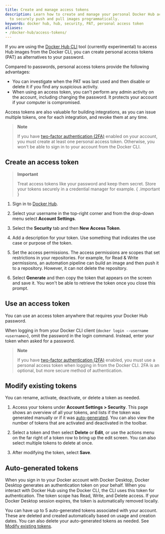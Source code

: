 ```yaml
---
title: Create and manage access tokens
description: Learn how to create and manage your personal Docker Hub access tokens
  to securely push and pull images programmatically.
keywords: docker hub, hub, security, PAT, personal access token
aliases: 
- /docker-hub/access-tokens/
---
```


If you are using the [Docker Hub CLI](https://github.com/docker/hub-tool#readme)
tool (currently experimental) to access Hub images from the Docker CLI, you can create personal access tokens (PAT) as alternatives to your password.

Compared to passwords, personal access tokens provide the following advantages:

- You can investigate when the PAT was last used and then disable or delete it if you find any suspicious activity.
- When using an access token, you can't perform any admin activity on the account, including changing the password. It protects your account if your computer is compromised.
  
Access tokens are also valuable for building integrations, as you can issue multiple tokens, one for each integration, and revoke them at
any time.
   > **Note**
   >
   > If you have [two-factor authentication (2FA)](2fa/index.md) enabled on
   > your account, you must create at least one personal access token. Otherwise,
   > you won't be able to sign in to your account from the Docker CLI.

## Create an access token

> **Important**
>
> Treat access tokens like your password and keep them secret. Store your tokens securely in a credential manager for example.
{ .important }

1. Sign in to [Docker Hub](https://hub.docker.com).

2. Select your username in the top-right corner and from the drop-down menu select **Account Settings**.

3. Select the **Security** tab and then **New Access Token**.

4. Add a description for your token. Use something that indicates the use case or purpose of the token.
   
5. Set the access permissions.
   The access permissions are scopes that set restrictions in your
   repositories. For example, for Read & Write permissions, an automation
   pipeline can build an image and then push it to a repository. However, it
   can not delete the repository.

6. Select **Generate** and then copy the token that appears on the screen and save it. You won't be able
   to retrieve the token once you close this prompt.

## Use an access token

You can use an access token anywhere that requires your Docker Hub
password.

When logging in from your Docker CLI client (`docker login --username <username>`),
omit the password in the login command. Instead, enter your token when asked for
a password.

> **Note**
>
> If you have [two-factor authentication (2FA)](2fa/index.md) enabled, you must
> use a personal access token when logging in from the Docker CLI. 2FA is an
> optional, but more secure method of authentication.

## Modify existing tokens

You can rename, activate, deactivate, or delete a token as needed.

1. Access your tokens under **Account Settings > Security**.
   This page shows an overview of all your tokens, and lists if the token was generated manually or if it was [auto-generated](#auto-generated-tokens). You can also view the number
   of tokens that are activated and deactivated in the toolbar.

2. Select a token and then select **Delete** or **Edit**, or use the actions menu on the far right of a token row to bring up the edit screen.
   You can also select multiple tokens to delete at once.

3. After modifying the token, select **Save**.

## Auto-generated tokens

When you sign in to your Docker account with Docker Desktop, Docker Desktop generates an authentication token on your behalf. When you interact with Docker Hub using the Docker CLI, the CLI uses this token for authentication. The token scope has Read, Write, and Delete access. If your Docker Desktop session expires, the token is automatically removed locally.

You can have up to 5 auto-generated tokens associated with your account. These are deleted and created automatically based on usage and creation dates. You can also delete your auto-generated tokens as needed. See [Modify existing tokens](#modify-existing-tokens).
